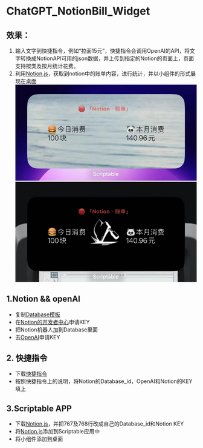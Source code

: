 # ChatGPT_NotionBill_Widget
## 效果：
  1. 输入文字到快捷指令，例如“拉面15元”，快捷指令会调用OpenAI的API，将文字转换成NotionAPI可用的json数据，并上传到指定的Notion的页面上，页面支持按类及按月统计花费。
  2. 利用[Notion.js](Notion记账.js)，获取到notion中的账单内容，进行统计，并以小组件的形式展现在桌面
![浅色模式下效果图](https://github.com/msk397/ChatGPT_NotionBill_Widget/blob/main/lightWidget.jpg "浅色模式效果")
![浅色模式下效果图](https://github.com/msk397/ChatGPT_NotionBill_Widget/blob/main/darkWidget.jpg "深色模式效果")
## 1.Notion && openAI
* 复制[Database模板](https://msk397.notion.site/e7080a3f84e4475b92d75599c4a5abdb?v=485d7cecb2db4b25b70758d5cceca2d8)
* 在[Notion的开发者中心](https://developers.notion.com/)申请KEY
* 把Notion机器人加到Database里面
* 去[OpenAI](https://platform.openai.com/)申请KEY

## 2. 快捷指令
* 下载[快捷指令](https://www.icloud.com/shortcuts/521006ebdce3431d9539c4d5121c9c33)
* 按照快捷指令上的说明，将Notion的Database_id，OpenAI和Notion的KEY填上

## 3.Scriptable APP
* 下载[Notion.js](Notion记账.js)，并把767及768行改成自己的Database_id和Notion KEY
* 将[Notion.js](Notion记账.js)添加到Scriptable应用中
* 将小组件添加到桌面
